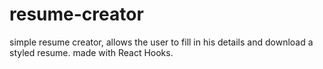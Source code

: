 # resume-creator

simple resume creator,
allows the user to fill in his details and download a styled resume.
made with React Hooks.
